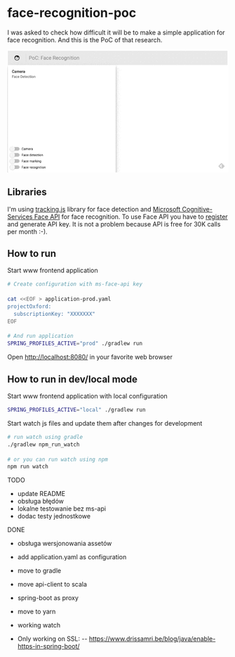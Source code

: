 face-recognition-poc
====================
I was asked to check how difficult it will be to make a simple 
application for face recognition. And this is the PoC of that research.

![Example](https://raw.githubusercontent.com/patrykpacewicz/face-recognition-poc/master/doc/gif/pwmfXfAxSO.gif)

Libraries
---------
I'm using [tracking.js][tracking-js] library for face detection 
and [Microsoft Cognitive-Services Face API][ms-face-api] for face recognition. 
To use Face API you have to [register][ms-sign-up] and generate API key. 
It is not a problem because API is free for 30K calls per month :-).

How to run
----------
Start www frontend application
```bash
# Create configuration with ms-face-api key

cat <<EOF > application-prod.yaml
projectOxford:
  subscriptionKey: "XXXXXXX"
EOF

# And run application
SPRING_PROFILES_ACTIVE="prod" ./gradlew run

```

Open [http://localhost:8080/][app] in your favorite web browser

How to run in dev/local mode
----------------------
Start www frontend application with local configuration
```bash
SPRING_PROFILES_ACTIVE="local" ./gradlew run
```

Start watch js files and update them after changes for development
```bash
# run watch using gradle
./gradlew npm_run_watch

# or you can run watch using npm
npm run watch
```


[app]: http://localhost:8080/
[tracking-js]: https://trackingjs.com/
[ms-face-api]: https://www.microsoft.com/cognitive-services/en-us/face-api/documentation/overview
[ms-sign-up]: https://www.microsoft.com/cognitive-services/en-us/sign-up

TODO
 - update README
 - obsługa błędów
 - lokalne testowanie bez ms-api
 - dodac testy jednostkowe
 
DONE
 - obsługa wersjonowania assetów 
 - add application.yaml as configuration
 - move to gradle
 - move api-client to scala
 - spring-boot as proxy
 - move to yarn
 - working watch

 - Only working on SSL:
   -- https://www.drissamri.be/blog/java/enable-https-in-spring-boot/
